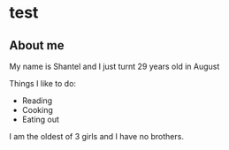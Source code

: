 # test

## About me

My name is Shantel and I just turnt 29 years old in August

Things I like to do:
- Reading
- Cooking
- Eating out

I am the oldest of 3 girls and I have no brothers.

